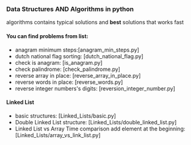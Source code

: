 ### Data Structures AND Algorithms in python
algorithms contains typical solutions and **best** solutions that works fast

#### You can find problems from list:
 - anagram minimum steps:[anagram_min_steps.py]
 - dutch national flag sorting: [dutch_national_flag.py]
 - check is anagram: [is_anagram.py]
 - check palindrome: [check_palindrome.py]
 - reverse array in place: [reverse_array_in_place.py]
 - reverse words in place: [reverse_words.py]
 - reverse integer numbers's digits: [reversion_integer_number.py]


#### Linked List
 - basic structures: [Linked_Lists/basic.py]
 - Double Linked List structure: [Linked_Lists/double_linked_list.py]
 - Linked List vs Array Time comparison add element at the beginning: [Linked_Lists/array_vs_link_list.py]
